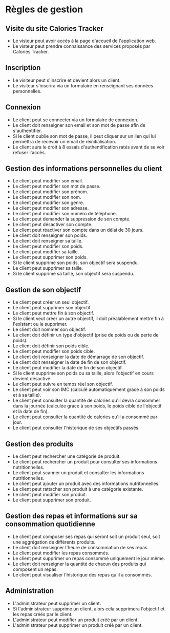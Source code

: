 # Règles de gestion

## Visite du site Calories Tracker

- Le visteur peut avoir accès à la page d'accueil de l'application web.
- Le visteur peut prendre connaissance des services proposés par Calories Tracker.

## Inscription 

- Le visiteur peut s'inscrire et devient alors un client.
- Le visiteur s'inscrira via un formulaire en renseignant ses données personnelles.

## Connexion 

- Le client peut se connecter via un formulaire de connexion.
- Le client doit renseigner son email et son mot de passe afin de s'authentifier.
- Si le client oublie son mot de passe, il peut cliquer sur un lien qui lui permettra de recevoir un email de réinitialisation.
- Le client aura le droit à 8 essais d'authentification ratés avant de se voir refuser l'accès.

## Gestion des informations personnelles du client

- Le client peut modifier son email.
- Le client peut modifier son mot de passe.
- Le client peut modifier son prénom.
- Le client peut modifier son nom.
- Le client peut modifier son genre.
- Le client peut modifier son adresse.
- Le client peut modifier son numéro de téléphone.
- Le client peut demander la suppression de son compte.
- Le client peut désactiver son compte.
- Le client peut réactiver son compte dans un délai de 30 jours.
- Le client doit renseigner son poids.
- Le client doit renseigner sa taille.
- Le client peut modifier son poids.
- Le client peut modifier sa taille.
- Le client peut supprimer son poids.
- Si le client supprime son poids, son objectif sera suspendu.
- Le client peut supprimer sa taille.
- Si le client supprime sa taille, son objectif sera suspendu.

## Gestion de son objectif

- Le client peut créer un seul objectif.
- Le client peut supprimer son objectif.
- Le client peut mettre fin à son objectif.
- Si le client veut créer un autre objectif, il doit préalablement mettre fin à l'existant ou le supprimer.
- Le client doit nommer son objectif.
- Le client doit définir un type d'objectif (prise de poids ou de perte de poids).
- Le client doit définir son poids cible.
- Le client peut modifier son poids cible.
- Le client doit renseigner la date de démarrage de son objectif.
- Le client doit renseigner la date de fin de son objectif.
- Le client peut modifier la date de fin de son objectif.
- Si le client supprime son poids ou sa taille, alors l'objectif en cours devient désactivé.
- Le client peut suivre en temps réel son objectif.
- Le client peut voir son IMC (calculé automatiquement grace à son poids et à sa taille).
- Le client peut consulter la quantité de calories qu'il devra consommer dans la journée (calculée grace à son poids, le poids cible de l'objectif et la date de fin).
- Le client peut consulter la quantité de calories qu'il a consommé par jour.
- Le client peut consulter l'historique de ses objectifs passés.

## Gestion des produits

- Le client peut rechercher une catégorie de produit.
- Le client peut rechercher un produit pour consulter ses informations nutritionnelles.
- Le client peut scanner un produit et consulter les informations nutritionnelles.
- Le client peut ajouter un produit avec des informations nutritonnelles.
- Le client peut rattacher son produit à une catégorie existante.
- Le client peut modifier son produit.
- Le client peut supprimer son produit.

## Gestion des repas et informations sur sa consommation quotidienne

- Le client peut composer ses repas qui seront soit un produit seul, soit une aggrégation de différents produits.
- Le client doit renseigner l'heure de consommation de ses repas.
- Le client peut modifier les repas consommés.
- Le client peut supprimer un repas consommé uniquement le jour même.
- Le client doit renseigner la quantité de chacun des produits qui composent un repas.
- Le client peut visualiser l'historique des repas qu'il a consommés.

## Administration

- L'administrateur peut supprimer un client.
- Si l'administrateur supprime un client, alors cela supprimera l'objectif et les repas créés par le client.
- L'administrateur peut modifier un produit créé par un client.
- L'administrateur peut supprimer un produit créé par un client.
